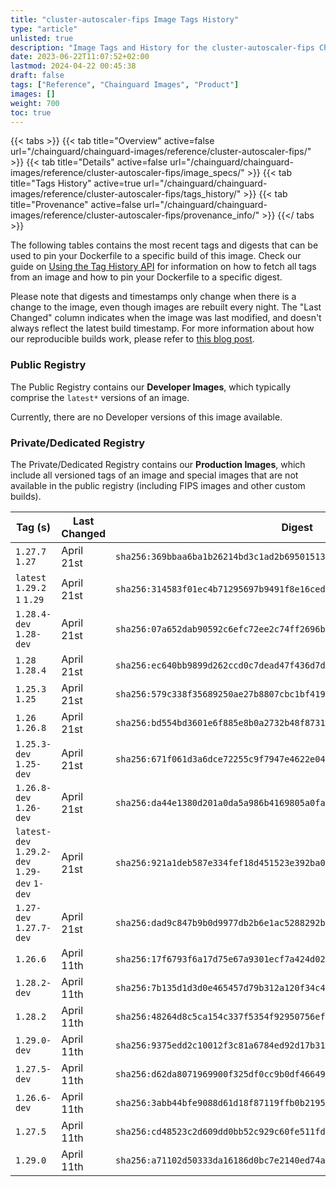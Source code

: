 ```yaml
---
title: "cluster-autoscaler-fips Image Tags History"
type: "article"
unlisted: true
description: "Image Tags and History for the cluster-autoscaler-fips Chainguard Image"
date: 2023-06-22T11:07:52+02:00
lastmod: 2024-04-22 00:45:38
draft: false
tags: ["Reference", "Chainguard Images", "Product"]
images: []
weight: 700
toc: true
---
```


{{< tabs >}}
{{< tab title="Overview" active=false url="/chainguard/chainguard-images/reference/cluster-autoscaler-fips/" >}}
{{< tab title="Details" active=false url="/chainguard/chainguard-images/reference/cluster-autoscaler-fips/image_specs/" >}}
{{< tab title="Tags History" active=true url="/chainguard/chainguard-images/reference/cluster-autoscaler-fips/tags_history/" >}}
{{< tab title="Provenance" active=false url="/chainguard/chainguard-images/reference/cluster-autoscaler-fips/provenance_info/" >}}
{{</ tabs >}}

The following tables contains the most recent tags and digests that can be used to pin your Dockerfile to a specific build of this image. Check our guide on [Using the Tag History API](/chainguard/chainguard-images/using-the-tag-history-api/) for information on how to fetch all tags from an image and how to pin your Dockerfile to a specific digest.

Please note that digests and timestamps only change when there is a change to the image, even though images are rebuilt every night. The "Last Changed" column indicates when the image was last modified, and doesn't always reflect the latest build timestamp. For more information about how our reproducible builds work, please refer to [this blog post](https://www.chainguard.dev/unchained/reproducing-chainguards-reproducible-image-builds).

### Public Registry
The Public Registry contains our **Developer Images**, which typically comprise the `latest*` versions of an image.

Currently, there are no Developer versions of this image available.

### Private/Dedicated Registry
The Private/Dedicated Registry contains our **Production Images**, which include all versioned tags of an image and special images that are not available in the public registry (including FIPS images and other custom builds).

| Tag (s)                                       | Last Changed | Digest                                                                    |
|-----------------------------------------------|--------------|---------------------------------------------------------------------------|
|  `1.27.7` `1.27`                              | April 21st   | `sha256:369bbaa6ba1b26214bd3c1ad2b69501513e17f642d11a85fcbf3e8ca7a9ec39f` |
|  `latest` `1.29.2` `1` `1.29`                 | April 21st   | `sha256:314583f01ec4b71295697b9491f8e16ceda2cf3e9e5c4c6d864901164a71e155` |
|  `1.28.4-dev` `1.28-dev`                      | April 21st   | `sha256:07a652dab90592c6efc72ee2c74ff2696b3e767c2b0dfc31035b5e4ca4773f05` |
|  `1.28` `1.28.4`                              | April 21st   | `sha256:ec640bb9899d262ccd0c7dead47f436d7dd5108f64b0431292a31929e9644365` |
|  `1.25.3` `1.25`                              | April 21st   | `sha256:579c338f35689250ae27b8807cbc1bf41975cba3ccd0852c12a1c9b202be84f6` |
|  `1.26` `1.26.8`                              | April 21st   | `sha256:bd554bd3601e6f885e8b0a2732b48f87316e4038d24532a29c8f54051453b6f7` |
|  `1.25.3-dev` `1.25-dev`                      | April 21st   | `sha256:671f061d3a6dce72255c9f7947e4622e04c719b0f9da19860e4b36dc050584b0` |
|  `1.26.8-dev` `1.26-dev`                      | April 21st   | `sha256:da44e1380d201a0da5a986b4169805a0fa3272f26797d58d206b90a50d38c0a6` |
|  `latest-dev` `1.29.2-dev` `1.29-dev` `1-dev` | April 21st   | `sha256:921a1deb587e334fef18d451523e392ba0256584521676bf7a4745dfb7a196f6` |
|  `1.27-dev` `1.27.7-dev`                      | April 21st   | `sha256:dad9c847b9b0d9977db2b6e1ac5288292b52b200eedb2523486042caa93f0b2d` |
|  `1.26.6`                                     | April 11th   | `sha256:17f6793f6a17d75e67a9301ecf7a424d02d54ae6eda0bcbf49c1f41c8792d0e0` |
|  `1.28.2-dev`                                 | April 11th   | `sha256:7b135d1d3d0e465457d79b312a120f34c4ff13429cce20bab8961e3b97228aea` |
|  `1.28.2`                                     | April 11th   | `sha256:48264d8c5ca154c337f5354f92950756ef7e1125c1d9e7f0afdd703c38e11e2d` |
|  `1.29.0-dev`                                 | April 11th   | `sha256:9375edd2c10012f3c81a6784ed92d17b312e530442165330c78c4f08956ff81b` |
|  `1.27.5-dev`                                 | April 11th   | `sha256:d62da8071969900f325df0cc9b0df46649e2c94e05671f9d478f789ceb4c79ab` |
|  `1.26.6-dev`                                 | April 11th   | `sha256:3abb44bfe9088d61d18f87119ffb0b2195dbac1e7820a88018333afac715245e` |
|  `1.27.5`                                     | April 11th   | `sha256:cd48523c2d609dd0bb52c929c60fe511fd1bf150a5cf218885ecde419d7058bf` |
|  `1.29.0`                                     | April 11th   | `sha256:a71102d50333da16186d0bc7e2140ed74a98a84090c4aa762ac96afc52b2b5f4` |

